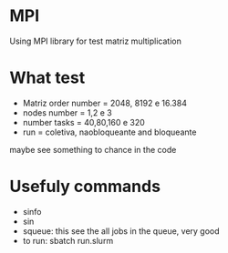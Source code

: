 # MPI
Using MPI library for test matriz multiplication
# What test
- Matriz order number = 2048, 8192 e 16.384
- nodes number = 1,2 e 3
- number tasks = 40,80,160 e 320
- run = coletiva, naobloqueante and bloqueante

maybe see something to chance in the code

# Usefuly commands
- sinfo
- sin
- squeue: this see the all jobs in the queue, very good
- to run: sbatch run.slurm
